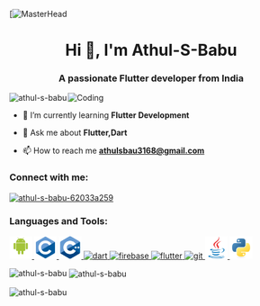 [![MasterHead](https://1.bp.blogspot.com/-7A4WynwLsM...)
<h1 align="center">Hi 👋, I'm Athul-S-Babu</h1>
<h3 align="center">A passionate Flutter developer from India</h3>
<img align="right" alt="Coding" width="400" src="https://media0.giphy.com/media/qgQUggAC3Pfv687qPC/giphy.gif?cid=ecf05e47heh0y1fudm50oz4fo0362h7a1qcsuh4vnygogc40&rid=giphy.gif&ct=g">

<p align="left"> <img src="https://komarev.com/ghpvc/?username=athul-s-babu&label=Profile%20views&color=0e75b6&style=flat" alt="athul-s-babu" /> </p>

- 🌱 I’m currently learning **Flutter Development**

- 💬 Ask me about **Flutter,Dart**

- 📫 How to reach me **athulsbau3168@gmail.com**

<h3 align="left">Connect with me:</h3>
<p align="left">
<a href="https://linkedin.com/in/athul-s-babu-62033a259" target="blank"><img align="center" src="https://raw.githubusercontent.com/rahuldkjain/github-profile-readme-generator/master/src/images/icons/Social/linked-in-alt.svg" alt="athul-s-babu-62033a259" height="30" width="40" /></a>
</p>

<h3 align="left">Languages and Tools:</h3>
<p align="left"> <a href="https://developer.android.com" target="_blank" rel="noreferrer"> <img src="https://raw.githubusercontent.com/devicons/devicon/master/icons/android/android-original-wordmark.svg" alt="android" width="40" height="40"/> </a> <a href="https://www.cprogramming.com/" target="_blank" rel="noreferrer"> <img src="https://raw.githubusercontent.com/devicons/devicon/master/icons/c/c-original.svg" alt="c" width="40" height="40"/> </a> <a href="https://www.w3schools.com/cpp/" target="_blank" rel="noreferrer"> <img src="https://raw.githubusercontent.com/devicons/devicon/master/icons/cplusplus/cplusplus-original.svg" alt="cplusplus" width="40" height="40"/> </a> <a href="https://dart.dev" target="_blank" rel="noreferrer"> <img src="https://www.vectorlogo.zone/logos/dartlang/dartlang-icon.svg" alt="dart" width="40" height="40"/> </a> <a href="https://firebase.google.com/" target="_blank" rel="noreferrer"> <img src="https://www.vectorlogo.zone/logos/firebase/firebase-icon.svg" alt="firebase" width="40" height="40"/> </a> <a href="https://flutter.dev" target="_blank" rel="noreferrer"> <img src="https://www.vectorlogo.zone/logos/flutterio/flutterio-icon.svg" alt="flutter" width="40" height="40"/> </a> <a href="https://git-scm.com/" target="_blank" rel="noreferrer"> <img src="https://www.vectorlogo.zone/logos/git-scm/git-scm-icon.svg" alt="git" width="40" height="40"/> </a> <a href="https://www.java.com" target="_blank" rel="noreferrer"> <img src="https://raw.githubusercontent.com/devicons/devicon/master/icons/java/java-original.svg" alt="java" width="40" height="40"/> </a> <a href="https://www.python.org" target="_blank" rel="noreferrer"> <img src="https://raw.githubusercontent.com/devicons/devicon/master/icons/python/python-original.svg" alt="python" width="40" height="40"/> </a> </p>

<p><img align="left" src="https://github-readme-stats.vercel.app/api/top-langs?username=athul-s-babu&show_icons=true&locale=en&layout=compact" alt="athul-s-babu" /></p>

<p>&nbsp;<img align="center" src="https://github-readme-stats.vercel.app/api?username=athul-s-babu&show_icons=true&locale=en" alt="athul-s-babu" /></p>

<p><img align="center" src="https://github-readme-streak-stats.herokuapp.com/?user=athul-s-babu&" alt="athul-s-babu" /></p>
